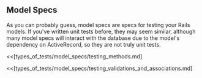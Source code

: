 ## Model Specs

As you can probably guess, model specs are specs for testing your Rails models.
If you've written unit tests before, they may seem similar, although many model
specs will interact with the database due to the model's dependency on
ActiveRecord, so they are not truly unit tests.

<<[types_of_tests/model_specs/testing_methods.md]

<<[types_of_tests/model_specs/testing_validations_and_associations.md]
